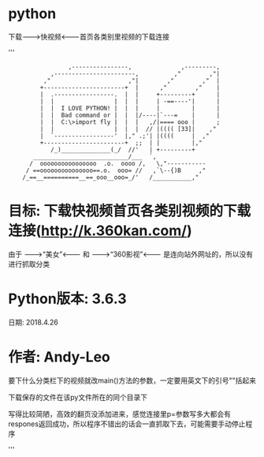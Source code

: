# python
下载--->快视频&lt;---首页各类别里视频的下载连接

'''


                     ,----------------,              ,---------,
                ,-----------------------,          ,"        ,"|
              ,"                      ,"|        ,"        ,"  |
             +-----------------------+  |      ,"        ,"    |
             |  .-----------------.  |  |     +---------+      |
             |  |                 |  |  |     | -==----'|      |
             |  |  I LOVE PYTHON! |  |  |     |         |      |
             |  |  Bad command or |  |  |/----|`---=    |      |
             |  |  C:\>import fly |  |  |   ,/|==== ooo |      ;
             |  |                 |  |  |  // |(((( [33]|    ,"
             |  `-----------------'  |," .;'| |((((     |  ,"
             +-----------------------+  ;;  | |         |,"
                /_)______________(_/  //'   | +---------+
           ___________________________/___  `,
          /  oooooooooooooooo  .o.  oooo /,   \,"-----------
         / ==ooooooooooooooo==.o.  ooo= //   ,`\--{)B     ,"
        /_==__==========__==_ooo__ooo=_/'   /___________,"
         



# 目标: 下载快视频首页各类别视频的下载连接(http://k.360kan.com/)
由于 --->“美女”<--- 和 --->“360影视”<--- 是连向站外网址的，所以没有进行抓取分类

# Python版本: 3.6.3

日期: 2018.4.26

# 作者: Andy-Leo

要下什么分类栏下的视频就改main()方法的参数，一定要用英文下的引号""括起来

下载保存的文件在该py文件所在的同个目录下

写得比较简陋，高效的翻页没添加进来，感觉连接里p=参数写多大都会有respones返回成功，所以程序不错出的话会一直抓取下去，可能需要手动停止程序

'''
